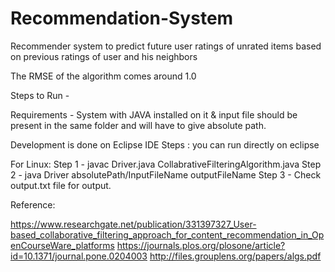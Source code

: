# Recommendation-System
Recommender system to predict future user ratings of unrated items based on previous ratings of user and his neighbors



The RMSE of the algorithm comes around 1.0

Steps to Run - 

Requirements - System with JAVA installed on it & input file should be present in the same folder and will have to give absolute path.

Development is done on Eclipse IDE
Steps : you can run directly on eclipse

For Linux:
Step 1 - javac Driver.java CollabrativeFilteringAlgorithm.java
Step 2 - java Driver absolutePath/InputFileName outputFileName
Step 3 - Check output.txt file for output.

Reference:

https://www.researchgate.net/publication/331397327_User-based_collaborative_filtering_approach_for_content_recommendation_in_OpenCourseWare_platforms
https://journals.plos.org/plosone/article?id=10.1371/journal.pone.0204003
http://files.grouplens.org/papers/algs.pdf
